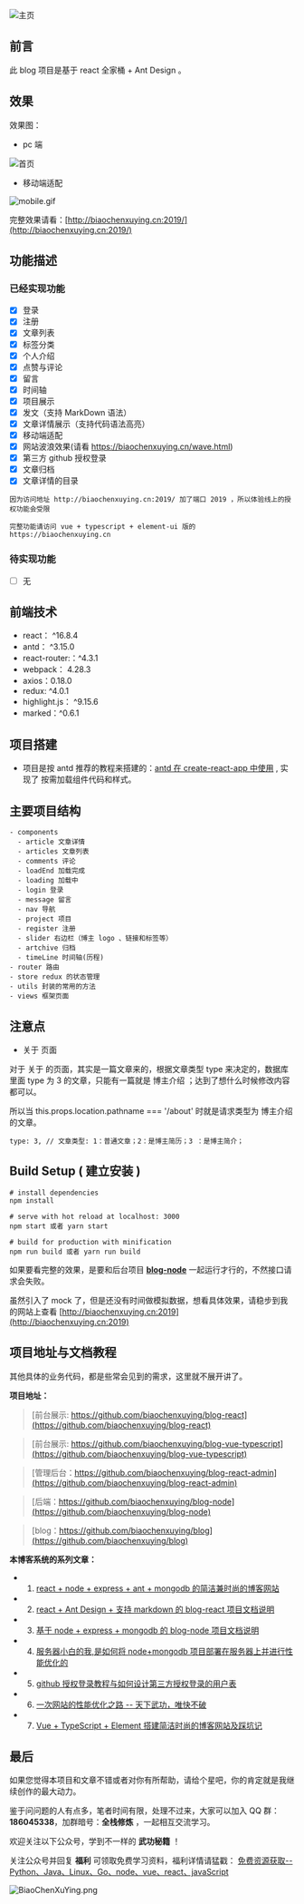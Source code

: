 ![主页](https://upload-images.jianshu.io/upload_images/12890819-8420689b7238972a.png?imageMogr2/auto-orient/strip%7CimageView2/2/w/1240)

## 前言

此 blog 项目是基于 react 全家桶 + Ant Design 。

## 效果

效果图：

- pc 端

![首页](https://upload-images.jianshu.io/upload_images/12890819-4fb796cd5ac5282d.png?imageMogr2/auto-orient/strip%7CimageView2/2/w/1240)

- 移动端适配

![mobile.gif](https://upload-images.jianshu.io/upload_images/12890819-f97e98dfa9ac76b8.gif?imageMogr2/auto-orient/strip)

完整效果请看：[http://biaochenxuying.cn:2019/](http://biaochenxuying.cn:2019/)

## 功能描述

### 已经实现功能

- [x] 登录
- [x] 注册
- [x] 文章列表
- [x] 标签分类
- [x] 个人介绍
- [x] 点赞与评论
- [x] 留言
- [x] 时间轴
- [x] 项目展示
- [x] 发文（支持 MarkDown 语法）
- [x] 文章详情展示（支持代码语法高亮）
- [x] 移动端适配
- [x] 网站波浪效果(请看 https://biaochenxuying.cn/wave.html)
- [x] 第三方 github 授权登录
- [x] 文章归档
- [x] 文章详情的目录

`因为访问地址 http://biaochenxuying.cn:2019/ 加了端口 2019 ，所以体验线上的授权功能会受限`

`完整功能请访问 vue + typescript + element-ui 版的 https://biaochenxuying.cn`

### 待实现功能

- [ ] 无

## 前端技术

- react： ^16.8.4
- antd： ^3.15.0
- react-router:：^4.3.1
- webpack： 4.28.3
- axios：0.18.0
- redux: ^4.0.1
- highlight.js： ^9.15.6
- marked：^0.6.1

## 项目搭建

- 项目是按 antd 推荐的教程来搭建的：[antd 在 create-react-app 中使用](https://ant.design/docs/react/use-with-create-react-app-cn) , 实现了 按需加载组件代码和样式。

## 主要项目结构

```
- components
  - article 文章详情
  - articles 文章列表
  - comments 评论
  - loadEnd 加载完成
  - loading 加载中
  - login 登录
  - message 留言
  - nav 导航
  - project 项目
  - register 注册
  - slider 右边栏（博主 logo 、链接和标签等）
  - artchive 归档
  - timeLine 时间轴(历程)
- router 路由
- store redux 的状态管理
- utils 封装的常用的方法
- views 框架页面
```

## 注意点

- 关于 页面

对于 关于 的页面，其实是一篇文章来的，根据文章类型 type 来决定的，数据库里面 type 为 3
的文章，只能有一篇就是 博主介绍 ；达到了想什么时候修改内容都可以。

所以当 this.props.location.pathname === '/about' 时就是请求类型为 博主介绍 的文章。

```
type: 3, // 文章类型: 1：普通文章；2：是博主简历；3 ：是博主简介；
```

## Build Setup ( 建立安装 )

```
# install dependencies
npm install

# serve with hot reload at localhost: 3000
npm start 或者 yarn start

# build for production with minification
npm run build 或者 yarn run build
```

如果要看完整的效果，是要和后台项目 **[blog-node](https://github.com/biaochenxuying/blog-node)** 一起运行才行的，不然接口请求会失败。

虽然引入了 mock 了，但是还没有时间做模拟数据，想看具体效果，请稳步到我的网站上查看 [http://biaochenxuying.cn:2019](http://biaochenxuying.cn:2019)

## 项目地址与文档教程

其他具体的业务代码，都是些常会见到的需求，这里就不展开讲了。

**项目地址：**

> [前台展示: https://github.com/biaochenxuying/blog-react](https://github.com/biaochenxuying/blog-react)

> [前台展示: https://github.com/biaochenxuying/blog-vue-typescript](https://github.com/biaochenxuying/blog-vue-typescript)

> [管理后台：https://github.com/biaochenxuying/blog-react-admin](https://github.com/biaochenxuying/blog-react-admin)

> [后端：https://github.com/biaochenxuying/blog-node](https://github.com/biaochenxuying/blog-node)

> [blog：https://github.com/biaochenxuying/blog](https://github.com/biaochenxuying/blog)

**本博客系统的系列文章：**

- 1. [react + node + express + ant + mongodb 的简洁兼时尚的博客网站](https://biaochenxuying.cn/articleDetail?article_id=5bf57a8f85e0f13af26e579b)
- 2. [react + Ant Design + 支持 markdown 的 blog-react 项目文档说明](https://biaochenxuying.cn/articleDetail?article_id=5bf6bb5e85e0f13af26e57b7)
- 3. [基于 node + express + mongodb 的 blog-node 项目文档说明](https://biaochenxuying.cn/articleDetail?article_id=5bf8c57185e0f13af26e7d0d)
- 4. [服务器小白的我,是如何将 node+mongodb 项目部署在服务器上并进行性能优化的](https://biaochenxuying.cn/articleDetail?article_id=5bfa728bb54f044b4f9da240)
- 5. [github 授权登录教程与如何设计第三方授权登录的用户表](https://biaochenxuying.cn/articleDetail?article_id=5c7bd34e42b55e2ecc90976d)
- 6. [一次网站的性能优化之路 -- 天下武功，唯快不破](https://biaochenxuying.cn/articleDetail?article_id=5c8ca2d3b87b8a04f1860c9a)
- 7. [Vue + TypeScript + Element 搭建简洁时尚的博客网站及踩坑记](https://biaochenxuying.cn/articleDetail?article_id=5c9d8ce5f181945ddd6b0ffc)

## 最后

如果您觉得本项目和文章不错或者对你有所帮助，请给个星吧，你的肯定就是我继续创作的最大动力。

鉴于问问题的人有点多，笔者时间有限，处理不过来，大家可以加入 QQ 群：**186045338**，加群暗号：**全栈修炼** ，一起相互交流学习。

欢迎关注以下公众号，学到不一样的 **武功秘籍** ！

关注公众号并回复 **福利** 可领取免费学习资料，福利详情请猛戳： [免费资源获取--Python、Java、Linux、Go、node、vue、react、javaScript](https://biaochenxuying.cn/articleDetail?article_id=5bf4ba3c245730373274df61)

![BiaoChenXuYing.png](https://upload-images.jianshu.io/upload_images/12890819-4d7d488cb8fbb76f.png?imageMogr2/auto-orient/strip%7CimageView2/2/w/1240)
